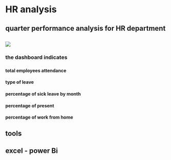 # HR analysis
<h2> quarter performance analysis for HR department <h2>

<image src ="https://user-images.githubusercontent.com/127942231/226182436-beddf796-e737-41ae-871e-4cef3517adb0.png"/>
<h3>the dashboard indicates<h3>
<h4>total employees attendance<h4>
<h4>type of leave<h4>
<h4>percentage of sick leave by month <h4>
<h4>percentage of present <h4>
<h4>percentage of work from home <h4>
<h2> tools<h2>
excel - power Bi
